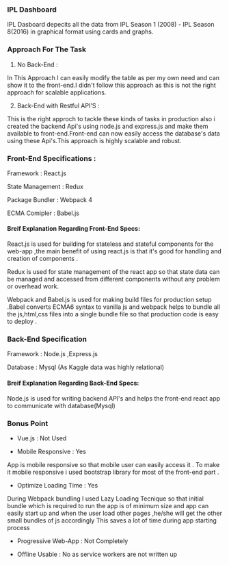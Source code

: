 ### IPL Dashboard 
IPL Dasboard depecits all the data from IPL Season 1 (2008) - IPL Season 8(2016) in graphical format using cards and graphs.

### Approach For The Task
1. No Back-End : 

In This Approach I can easily modify the table as per my own need and can show it to the front-end.I didn't follow this approach as this is not the right approach for scalable applications.

2. Back-End with Restful API'S :

This is the right approch to tackle these kinds of tasks in production also i created the backend Api's using node.js and express.js
and make them available to front-end.Front-end can now easily access the database's data using these Api's.This approach is highly
scalable and robust.


### Front-End Specifications :
Framework : React.js 

State Management : Redux

Package Bundler : Webpack 4

ECMA Comipler : Babel.js 

#### Breif Explanation Regarding Front-End Specs:
React.js is used for building for stateless and stateful components for the web-app ,the main benefit of using react.js is that 
it's good for handling and creation of components .

Redux is used for state management of the react app so that state data can be managed and accessed from different components without
any problem or overhead work.

Webpack and Babel.js is used for making build files for production setup .Babel converts ECMA6 syntax to vanilla js and webpack helps to
bundle all the js,html,css files into a single bundle file so that production code is easy to deploy .

### Back-End Specification 
Framework : Node.js ,Express.js 

Database : Mysql (As Kaggle data was highly relational)

#### Breif Explanation Regarding Back-End Specs:

Node.js is used for writing backend API's and helps the front-end react app to communicate with database(Mysql) 



### Bonus Point
* Vue.js : Not Used 

* Mobile Responsive : Yes 


App is mobile responsive so that mobile user can easily access it . To make it mobile responsive i used bootstrap library for 
most of the front-end part .


    
* Optimize Loading Time : Yes 


During Webpack bundling I used Lazy Loading Tecnique so that initial bundle which is required to run the app is of minimum
size and app can easily start up and when the user load other pages ,he/she will get the other small bundles of js accordingly
This saves a lot of time during app starting process


* Progressive Web-App : Not Completely
 
* Offline Usable : No as service workers are not written up 
 
 
 




